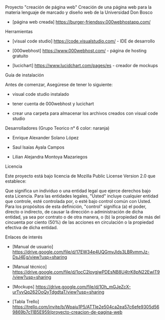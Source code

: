 Proyecto "creación de página web"
Creación de una página web para la materia lenguaje de marcado y diseño web de la Universidad Don Bosco

- [página web creada] https://burger-friendssv.000webhostapp.com/

Herramientas

- [visual code studio] https://code.visualstudio.com/ - IDE de desarrollo

- [000webhost] https://www.000webhost.com/ - página de hosting gratuito

- [lucichart] https://www.lucidchart.com/pages/es - creador de mockups

Guía de instalación

Antes de comenzar, Asegúrese de tener lo siguiente:

- visual code studio instalado

- tener cuenta de 000webhost y lucichart

- crear una carpeta para almacenar los archivos creados con visual code studio

Desarrolladores (Grupo Teorico n° 6 color: naranja)

- Enrique Alexander Solano López

- Saul Isaías Ayala Campos

- Lilian Alejandra Montoya Mazariegos

Licencia

Este proyecto está bajo licencia de Mozilla Public License Version 2.0 que establece:

Que significa un individuo o una entidad legal que ejerce derechos bajo esta Licencia. Para las entidades legales, "Usted" incluye cualquier entidad que controle, esté controlada por, o esté bajo control común con Usted. Para los propósitos de esta definición, "control" significa (a) el poder, directo o indirecto, de causar la dirección o administración de dicha entidad, ya sea por contrato o de otra manera, o (b) la propiedad de más del cincuenta por ciento (50%) de las acciones en circulación o la propiedad efectiva de dicha entidad.

Enlaces de interés

- [Manual de usuario] https://drive.google.com/file/d/17EW34e4UQGmvJlds3LBRvmmJz-DsJ4Eg/view?usp=sharing

- [Manual técnico] https://drive.google.com/file/d/1ocC2lovgjwPDEsNB8U4trK8pN22EwIT9/view?usp=sharing

- [Mockups] https://drive.google.com/file/d/1Oh_mGJeZcX-urTyvQq262OoQyTdgdtaT/view?usp=sharing

- [Tabla Trello] https://trello.com/invite/b/Wpaiu1P5/ATTIe2e504ca2ea57c6efe9305d569869b7c11B5E959/proyecto-creacion-de-pagina-web
